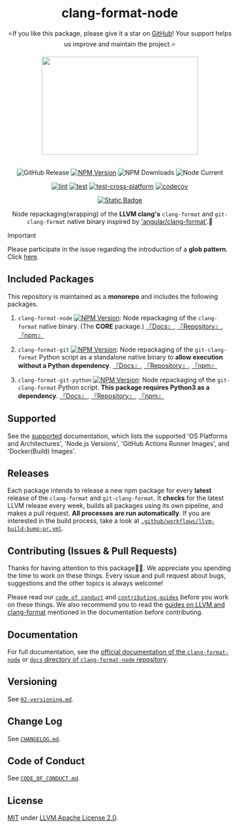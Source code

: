 <!-- markdownlint-disable-next-line -->
# <div align="center"> clang-format-node </div>

<!-- markdownlint-disable-next-line -->
<div align="center">

⭐If you like this package, please give it a star on [GitHub](https://github.com/lumirlumir/npm-clang-format-node)! Your support helps us improve and maintain the project.⭐

<image src="https://llvm.org/img/LLVMWyvernSmall.png" width="350px" height="220px"/><br /><br />

![GitHub Release](https://img.shields.io/github/v/release/lumirlumir/npm-clang-format-node?label=release%20(LLVM%20version)&color=violet&display_name=release)
[![NPM Version](https://img.shields.io/npm/v/clang-format-node)](https://www.npmjs.com/package/clang-format-node)
![NPM Downloads](https://img.shields.io/npm/dm/clang-format-node)
![Node Current](https://img.shields.io/node/v/clang-format-node)

[![lint](https://github.com/lumirlumir/npm-clang-format-node/actions/workflows/lint.yml/badge.svg)](https://github.com/lumirlumir/npm-clang-format-node/actions/workflows/lint.yml)
[![test](https://github.com/lumirlumir/npm-clang-format-node/actions/workflows/test.yml/badge.svg)](https://github.com/lumirlumir/npm-clang-format-node/actions/workflows/test.yml)
[![test-cross-platform](https://github.com/lumirlumir/npm-clang-format-node/actions/workflows/test-cross-platform.yml/badge.svg)](https://github.com/lumirlumir/npm-clang-format-node/actions/workflows/test-cross-platform.yml)
[![codecov](https://codecov.io/gh/lumirlumir/npm-clang-format-node/graph/badge.svg?token=69BF05THA2)](https://codecov.io/gh/lumirlumir/npm-clang-format-node)

[![Static Badge](https://img.shields.io/badge/Official_Documentation-skyblue?style=flat&logo=gitbook&labelColor=gray)](https://clang-format-node.lumir.page)

Node repackaging(wrapping) of the **LLVM clang's** `clang-format` and `git-clang-format` native binary inspired by ['angular/clang-format'](https://github.com/angular/clang-format).🐉

<!-- markdownlint-disable-next-line -->
</div>

> [!IMPORTANT]
>
> Please participate in the issue regarding the introduction of a **glob pattern**. Click [here](https://github.com/lumirlumir/npm-clang-format-node/issues/14).

## Included Packages

This repository is maintained as a **monorepo** and includes the following packages.

1. `clang-format-node` [![NPM Version](https://img.shields.io/npm/v/clang-format-node)](https://www.npmjs.com/package/clang-format-node):
Node repackaging of the `clang-format` native binary. (The **CORE** package.) [『Docs』](/docs/02-packages/01-clang-format-node.md), [『Repository』](https://github.com/lumirlumir/npm-clang-format-node/tree/main/packages/clang-format-node), [『npm』](https://www.npmjs.com/package/clang-format-node)

1. `clang-format-git` [![NPM Version](https://img.shields.io/npm/v/clang-format-git)](https://www.npmjs.com/package/clang-format-git): Node repackaging of the `git-clang-format` Python script as a standalone native binary to **allow execution without a Python dependency**. [『Docs』](/docs/02-packages/02-clang-format-git.md), [『Repository』](https://github.com/lumirlumir/npm-clang-format-node/tree/main/packages/clang-format-git), [『npm』](https://www.npmjs.com/package/clang-format-git)

1. `clang-format-git-python` [![NPM Version](https://img.shields.io/npm/v/clang-format-git-python)](https://www.npmjs.com/package/clang-format-git-python): Node repackaging of the `git-clang-format` Python script. **This package requires Python3 as a dependency**. [『Docs』](/docs/02-packages/03-clang-format-git-python.md), [『Repository』](https://github.com/lumirlumir/npm-clang-format-node/tree/main/packages/clang-format-git-python), [『npm』](https://www.npmjs.com/package/clang-format-git-python)

## Supported

See the [supported](/docs/01-introduction/04-supported.md) documentation, which lists the supported 'OS Platforms and Architectures', 'Node.js Versions', 'GitHub Actions Runner Images', and 'Docker(Build) Images'.

## Releases

Each package intends to release a new npm package for every **latest** release of the `clang-format` and `git-clang-format`. It **checks** for the latest LLVM release every week, builds all packages using its own pipeline, and makes a pull request. **All processes are run automatically**. If you are interested in the build process, take a look at [`.github/workflows/llvm-build-bump-pr.yml`](/.github/workflows/llvm-build-bump-pr.yml).

## Contributing (Issues & Pull Requests)

Thanks for having attention to this package🙇‍♂️. We appreciate you spending the time to work on these things. Every issue and pull request about bugs, suggestions and the other topics is always welcome!

Please read our [`code of conduct`](./CODE_OF_CONDUCT.md) and [`contributing guides`](/docs/04-community/01-contributing.md) before you work on these things. We also recommend you to read the [guides on LLVM and clang-format](docs/03-others/04-guides-on-llvm-and-clang-format.md) mentioned in the documentation before contributing.

## Documentation

For full documentation, see the [official documentation of the `clang-format-node`](https://clang-format-node.lumir.page) or [`docs` directory of `clang-format-node` repository](https://github.com/lumirlumir/npm-clang-format-node/tree/main/docs).

## Versioning

See [`02-versioning.md`](/docs/04-community/02-versioning.md).

## Change Log

See [`CHANGELOG.md`](/CHANGELOG.md).

## Code of Conduct

See [`CODE_OF_CONDUCT.md`](/CODE_OF_CONDUCT.md).

## License

[MIT](/LICENSE.md) under [LLVM Apache License 2.0](https://github.com/llvm/llvm-project/blob/main/LICENSE.TXT).
